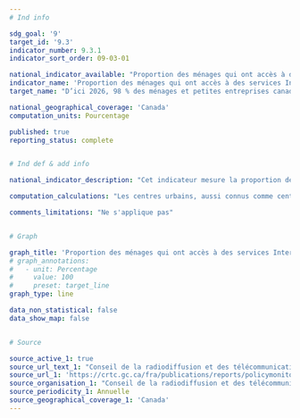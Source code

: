 ```yaml
---
# Ind info

sdg_goal: '9'
target_id: '9.3'
indicator_number: 9.3.1
indicator_sort_order: 09-03-01

national_indicator_available: "Proportion des ménages qui ont accès à des services Internet à large bande à des vitesses de 50/10 Mbps"
indicator_name: 'Proportion des ménages qui ont accès à des services Internet à large bande à des vitesses de 50/10 Mbps'
target_name: "D’ici 2026, 98 % des ménages et petites entreprises canadiens ont accès à l’Internet à des vitesses de téléchargement de 50 Mbps et de téléversement de 10 Mbps, avec l’objectif de connecter tous les Canadiens à ces vitesses d’ici 2030"

national_geographical_coverage: 'Canada' 
computation_units: Pourcentage

published: true
reporting_status: complete


# Ind def & add info

national_indicator_description: "Cet indicateur mesure la proportion des ménages qui ont accès à des services Internet à large bande à des vitesses de téléchargement de 50 Mbps et de téléversement de 10 Mbps et des données illimitées." 

computation_calculations: "Les centres urbains, aussi connus comme centres de population de petite, moyenne et grande taille, sont classés comme suit : les centres de population de petite taille comptent une population de 1 000 à 29 999 habitants; les centres de population de moyenne taille comptent une population de 30 000 à 99 999 habitants; et les centres de population urbains de grande taille comptent une population de 100 000 habitants et plus. Les collectivités rurales comprennent les régions comptant moins de 1 000 habitants et une densité de population de 400 habitants ou moins par kilomètre carré."

comments_limitations: "Ne s'applique pas"


# Graph 

graph_title: 'Proportion des ménages qui ont accès à des services Internet à large bande à des vitesses de 50/10 Mbps'
# graph_annotations:
#   - unit: Percentage
#     value: 100
#     preset: target_line
graph_type: line

data_non_statistical: false
data_show_map: false


# Source

source_active_1: true
source_url_text_1: "Conseil de la radiodiffusion et des télécommunications canadiennes.  Rapport de surveillance des communications"
source_url_1: 'https://crtc.gc.ca/fra/publications/reports/policymonitoring/2020/cmr4.htm'
source_organisation_1: "Conseil de la radiodiffusion et des télécommunications canadiennes"
source_periodicity_1: Annuelle
source_geographical_coverage_1: 'Canada'
---
```

